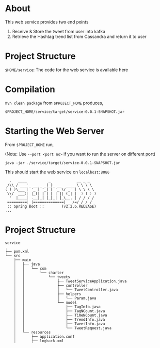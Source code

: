 # About

This web service provides two end points
1. Receive & Store the tweet from user into kafka
2. Retrieve the Hashtag trend list from Cassandra and return it to user

# Project Structure

`$HOME/service`: The code for the web service is available here
    
# Compilation

`mvn clean package` from `$PROJECT_HOME` produces,

```
$PROJECT_HOME/service/target/service-0.0.1-SNAPSHOT.jar
```

# Starting the Web Server

From `$PROJECT_HOME` run,

(Note: Use `--port <port no>` if you want to run the server on different port)

```
java -jar ./service/target/service-0.0.1-SNAPSHOT.jar
```
This should start the web service on `localhost:8080`

```
  .   ____          _            __ _ _
 /\\ / ___'_ __ _ _(_)_ __  __ _ \ \ \ \
( ( )\___ | '_ | '_| | '_ \/ _` | \ \ \ \
 \\/  ___)| |_)| | | | | || (_| |  ) ) ) )
  '  |____| .__|_| |_|_| |_\__, | / / / /
 =========|_|==============|___/=/_/_/_/
 :: Spring Boot ::        (v2.2.6.RELEASE)
...
```

# Project Structure

```
service
.
├── pom.xml
└── src
    ├── main
    │   ├── java
    │   │   └── com
    │   │       └── charter
    │   │           └── tweets
    │   │               ├── TweetServiceApplication.java
    │   │               ├── controller
    │   │               │   └── TweetController.java
    │   │               ├── helpers
    │   │               │   └── Param.java
    │   │               └── model
    │   │                   ├── TagInfo.java
    │   │                   ├── TagNCount.java
    │   │                   ├── TimeNCount.java
    │   │                   ├── TrendInfo.java
    │   │                   ├── TweetInfo.java
    │   │                   └── TweetRequest.java
    │   └── resources
    │       ├── application.conf
    │       ├── logback.xml
```